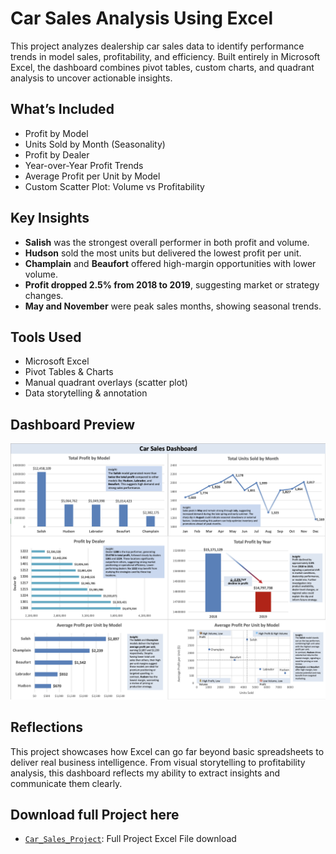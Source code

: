 # Car Sales Analysis Using Excel

This project analyzes dealership car sales data to identify performance trends in model sales, profitability, and efficiency. Built entirely in Microsoft Excel, the dashboard combines pivot tables, custom charts, and quadrant analysis to uncover actionable insights.

## What’s Included

- Profit by Model
- Units Sold by Month (Seasonality)
- Profit by Dealer
- Year-over-Year Profit Trends
- Average Profit per Unit by Model
- Custom Scatter Plot: Volume vs Profitability

## Key Insights

- **Salish** was the strongest overall performer in both profit and volume.
- **Hudson** sold the most units but delivered the lowest profit per unit.
- **Champlain** and **Beaufort** offered high-margin opportunities with lower volume.
- **Profit dropped 2.5% from 2018 to 2019**, suggesting market or strategy changes.
- **May and November** were peak sales months, showing seasonal trends.

## Tools Used

- Microsoft Excel
- Pivot Tables & Charts
- Manual quadrant overlays (scatter plot)
- Data storytelling & annotation

## Dashboard Preview

![Car Sales Dashboard](images/dashboard-overview.png)

## Reflections

This project showcases how Excel can go far beyond basic spreadsheets to deliver real business intelligence. From visual storytelling to profitability analysis, this dashboard reflects my ability to extract insights and communicate them clearly.

## Download full Project here

- [`Car_Sales_Project`](Car_Sales_Project.xlsx): Full Project Excel File download



